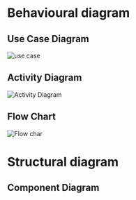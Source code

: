 # Behavioural diagram

## Use Case Diagram
![use case](https://user-images.githubusercontent.com/64957658/130325886-5bda7b36-379a-4a3e-8f0d-80d2dc6560cb.png)

## Activity Diagram
![Activity Diagram](https://github.com/AfridShaik/Sdlc_Team-24_LTTS-Folks/blob/main/5.Images/Activity.PNG)

## Flow Chart
![Flow char](https://user-images.githubusercontent.com/81605230/130340172-4a538ca2-a2f4-42ad-a18c-42f65c01b018.png)

# Structural diagram

## Component Diagram
